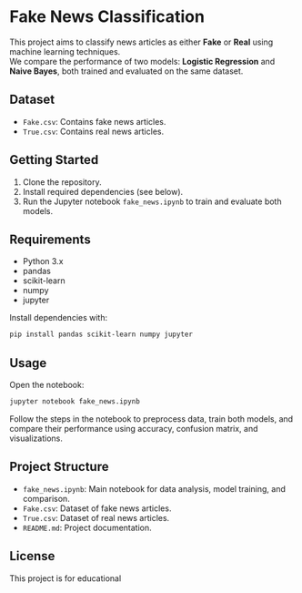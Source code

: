 # Fake News Classification

This project aims to classify news articles as either **Fake** or **Real** using machine learning techniques.  
We compare the performance of two models: **Logistic Regression** and **Naive Bayes**, both trained and evaluated on the same dataset.

## Dataset

- `Fake.csv`: Contains fake news articles.
- `True.csv`: Contains real news articles.

## Getting Started

1. Clone the repository.
2. Install required dependencies (see below).
3. Run the Jupyter notebook `fake_news.ipynb` to train and evaluate both models.

## Requirements

- Python 3.x
- pandas
- scikit-learn
- numpy
- jupyter

Install dependencies with:
```sh
pip install pandas scikit-learn numpy jupyter
```

## Usage

Open the notebook:
```sh
jupyter notebook fake_news.ipynb
```
Follow the steps in the notebook to preprocess data, train both models, and compare their performance using accuracy, confusion matrix, and visualizations.

## Project Structure

- `fake_news.ipynb`: Main notebook for data analysis, model training, and comparison.
- `Fake.csv`: Dataset of fake news articles.
- `True.csv`: Dataset of real news articles.
- `README.md`: Project documentation.

## License

This project is for educational